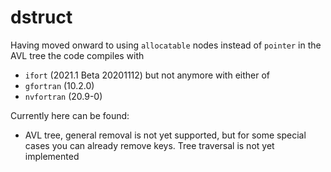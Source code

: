dstruct
=======

Having moved onward to using `allocatable` nodes instead of `pointer` in the
AVL tree the code compiles with
 + `ifort` (2021.1 Beta 20201112)
but not anymore with either of
 + `gfortran` (10.2.0)
 + `nvfortran` (20.9-0)

Currently here can be found:
 + AVL tree, general removal is not yet supported, but for some special cases
   you can already remove keys. Tree traversal is not yet implemented
